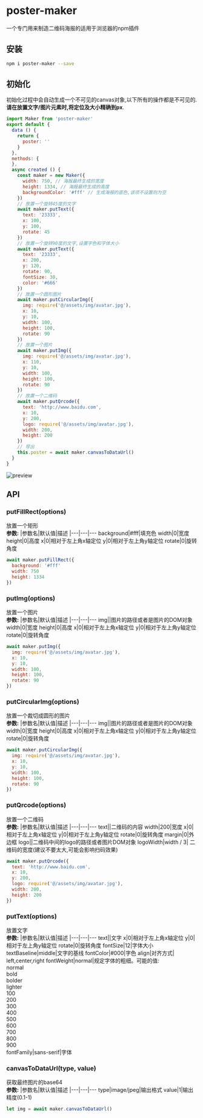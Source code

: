 # poster-maker
一个专门用来制造二维码海报的适用于浏览器的npm插件

## 安装
```bash
npm i poster-maker --save
```

## 初始化
初始化过程中会自动生成一个不可见的canvas对象,以下所有的操作都是不可见的.**请在放置文字/图片元素时,将定位及大小精确到px**.
```JavaScript
import Maker from 'poster-maker'
export default {
  data () {
    return {
      poster: ''
    }
  },
  methods: {
  },
  async created () {
    const maker = new Maker({
      width: 750, // 海报最终生成的宽度
      height: 1334, // 海报最终生成的高度
      backgroundColor: '#fff' // 生成海报的底色,该项不设置则为空
    })
    // 放置一个旋转45度的文字
    await maker.putText({
      text: '23333',
      x: 100,
      y: 100,
      rotate: 45
    })
    // 放置一个旋转90度的文字,设置字色和字体大小
    await maker.putText({
      text: '23333',
      x: 200,
      y: 120,
      rotate: 90,
      fontSize: 30,
      color: '#666'
    })
    // 放置一个圆形图片
    await maker.putCircularImg({
      img: require('@/assets/img/avatar.jpg'),
      x: 10,
      y: 10,
      width: 100,
      height: 100,
      rotate: 90
    })
    // 放置一个图片
    await maker.putImg({
      img: require('@/assets/img/avatar.jpg'),
      x: 110,
      y: 10,
      width: 100,
      height: 100,
      rotate: 90
    })
    // 放置一个二维码
    await maker.putQrcode({
      text: 'http://www.baidu.com',
      x: 10,
      y: 200,
      logo: require('@/assets/img/avatar.jpg'),
      width: 200,
      height: 200
    })
    // 导出
    this.poster = await maker.canvasToDataUrl()
  }
}

```
![preview](https://apiaodev-1256180692.cos.ap-chengdu.myqcloud.com/preview.png)
## API

### putFillRect(options)
放置一个矩形<br>
**参数:**
|参数名|默认值|描述
|---|---|---
background|#fff|填充色
width|0|宽度
height|0|高度
x|0|相对于左上角x轴定位
y|0|相对于左上角y轴定位
rotate|0|旋转角度


```JavaScript
await maker.putFillRect({
  background: '#fff'
  width: 750
  height: 1334
})
```

### putImg(options)
放置一个图片<br>
**参数:**
|参数名|默认值|描述
|---|---|---
img||图片的路径或者是图片的DOM对象
width|0|宽度
height|0|高度
x|0|相对于左上角x轴定位
y|0|相对于左上角y轴定位
rotate|0|旋转角度


```JavaScript
await maker.putImg({
  img: require('@/assets/img/avatar.jpg'),
  x: 10,
  y: 10,
  width: 100,
  height: 100,
  rotate: 90
})
```

### putCircularImg(options)
放置一个裁切成圆形的图片<br>
**参数:**
|参数名|默认值|描述
|---|---|---
img||图片的路径或者是图片的DOM对象
width|0|宽度
height|0|高度
x|0|相对于左上角x轴定位
y|0|相对于左上角y轴定位
rotate|0|旋转角度


```JavaScript
await maker.putCircularImg({
  img: require('@/assets/img/avatar.jpg'),
  x: 10,
  y: 10,
  width: 100,
  height: 100,
  rotate: 90
})
```

### putQrcode(options)
放置一个二维码<br>
**参数:**
|参数名|默认值|描述
|---|---|---
text||二维码的内容
width|200|宽度
x|0|相对于左上角x轴定位
y|0|相对于左上角y轴定位
rotate|0|旋转角度
margin|0|外边框
logo||二维码中间的logo的路径或者图片DOM对象
logoWidth|width / 3| 二维码的宽度(建议不要太大,可能会影响扫码效果)


```JavaScript
await maker.putQrcode({
  text: 'http://www.baidu.com',
  x: 10,
  y: 200,
  logo: require('@/assets/img/avatar.jpg'),
  width: 200,
  height: 200
})
```

### putText(options)
放置文字<br>
**参数:**
|参数名|默认值|描述
|---|---|---
text||文字
x|0|相对于左上角x轴定位
y|0|相对于左上角y轴定位
rotate|0|旋转角度
fontSize|12|字体大小
textBaseline|middle|文字的基线
fontColor|#000|字色
align|对齐方式| left,center,right
fontWeight|normal|规定字体的粗细。可能的值:<br>normal<br>bold<br>bolder<br>lighter<br>100<br>200<br>300<br>400<br>500<br>600<br>700<br>800<br>900<br>
fontFamily|sans-serif|字体

### canvasToDataUrl(type, value)
获取最终图片的base64<br>
**参数:**
|参数名|默认值|描述
|---|---|---
type|image/jpeg|输出格式
value|1|输出精度(0.1-1)

```JavaScript
let img = await maker.canvasToDataUrl()
```